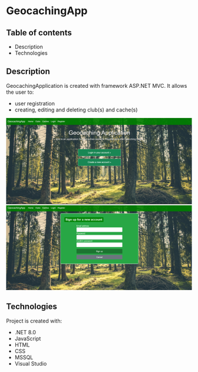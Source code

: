 # GeocachingApp

## Table of contents
* Description
* Technologies

## Description

GeocachingApplication is created with framework ASP.NET MVC.
It allows the user to:
- user registration 
- creating, editing and deleting club(s) and cache(s) 

<p>
  <img alt="Home" src="https://github.com/FrydmanPiotr/GeocachingApp/blob/master/pictures/home.png">
  <img alt="Register site" src="https://github.com/FrydmanPiotr/GeocachingApp/blob/master/pictures/register.png">
</p>

## Technologies 
Project is created with:
- .NET 8.0
- JavaScript
- HTML
- CSS
- MSSQL
- Visual Studio
